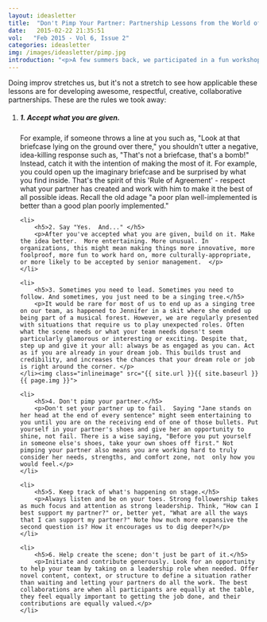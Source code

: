 ```yaml
---
layout: ideasletter
title:  "Don't Pimp Your Partner: Partnership Lessons from the World of Improv"
date:   2015-02-22 21:35:51
vol:   "Feb 2015 - Vol 6, Issue 2"
categories: ideasletter
img: /images/ideasletter/pimp.jpg
introduction: "<p>A few summers back, we participated in a fun workshop with Jennifer Spear, a 'recovering corporate executive' and graduate of the Improv Program at Second City. We whet our chops at various theater games while Jennifer taught us the basics of improvisational acting. This experience inspired a set of rules that kicks off Chapter 7: Value the Positive, and Build on It in our new book, Leadership is Half the Story. These rules help us be the kind of collaborative partner anyone would want to work with.</p><p>In a week and a half, we get back together with Jennifer to create a one-of-a-kind book launch, hosted by CSTD (the Canadian Society of Training & Development). Come join in! The event includes a copy of the book, book-themed interactive improv games, food, drink and merriment. Also, visit our new website and facebook events page, like and share them both, and send us any feedback/suggestions.</p><p>Thank you all very much for your support and ongoing interest in followership, leadership and collaboration. Hope to see you soon at one of the events!</p><p>Warmly,</p><p>Samantha and Marc Hurwitz</p><br><p><i>Leadership Is Half The Story</i> available Mar 3</p><br><p>Upcoming Events:</p><ul><li>Mar 4 CSTD Improv Book Launch Party 6pm The Office Pub</li><li>Mar 13 HRPA Peel 5:30pm dinner meeting, book & talk</li><li>Mar 25 SCN Toronto 7:30am The National Club</li><li>Mar 27 Words Worth Books Waterloo 4-7pm open house </li><li>Apr 10 Adler TO 5pm What's Important For Coaches</li><li>April 13 Rotman 5pm Leadership Experts Speaker Series</li><li>April 23  CSTD London breakfast workshop at Spencer Ivey</li></ul>"    
---
```


<p>Doing improv stretches us, but it's not a stretch to see how applicable these lessons are for developing awesome, respectful, creative, collaborative partnerships. These are the rules we took away:</p>

<ol>
	<li>
		<h5>1. Accept what you are given.</h5>
		<p> For example, if someone throws a line at you such as, "Look at that briefcase lying on the ground over there," you shouldn't utter a negative, idea-killing response such as, "That's not a briefcase, that's a bomb!" Instead, catch it with the intention of making the most of it. For example, you could open up the imaginary briefcase and be surprised by what you find inside. That's the spirit of this 'Rule of Agreement' - respect what your partner has created and work with him to make it the best of all possible ideas. Recall the old adage "a poor plan well-implemented is better than a good plan poorly implemented."</p>
	</li>

	<li>
		<h5>2. Say "Yes.  And..." </h5>
		<p>After you've accepted what you are given, build on it. Make the idea better.  More entertaining. More unusual. In organizations, this might mean making things more innovative, more foolproof, more fun to work hard on, more culturally-appropriate, or more likely to be accepted by senior management.  </p>
	</li>

	<li>
		<h5>3. Sometimes you need to lead. Sometimes you need to follow. And sometimes, you just need to be a singing tree.</h5>
		<p>It would be rare for most of us to end up as a singing tree on our team, as happened to Jennifer in a skit where she ended up being part of a musical forest. However, we are regularly presented with situations that require us to play unexpected roles. Often what the scene needs or what your team needs doesn't seem particularly glamorous or interesting or exciting. Despite that, step up and give it your all: always be as engaged as you can. Act as if you are already in your dream job. This builds trust and credibility, and increases the chances that your dream role or job is right around the corner. </p>
	</li><img class="inlineimage" src="{{ site.url }}{{ site.baseurl }}{{ page.img }}">

	<li>
		<h5>4. Don't pimp your partner.</h5>
		<p>Don't set your partner up to fail.  Saying "Jane stands on her head at the end of every sentence" might seem entertaining to you until you are on the receiving end of one of those bullets. Put yourself in your partner's shoes and give her an opportunity to shine, not fail. There is a wise saying, "Before you put yourself in someone else's shoes, take your own shoes off first." Not pimping your partner also means you are working hard to truly consider her needs, strengths, and comfort zone, not  only how you would feel.</p>
	</li>

	<li>
		<h5>5. Keep track of what's happening on stage.</h5>
		<p>Always listen and be on your toes. Strong followership takes as much focus and attention as strong leadership. Think, "How can I best support my partner?" or, better yet, "What are all the ways that I can support my partner?" Note how much more expansive the second question is? How it encourages us to dig deeper?</p>
	</li>

	<li>
		<h5>6. Help create the scene; don't just be part of it.</h5>
		<p>Initiate and contribute generously. Look for an opportunity to help your team by taking on a leadership role when needed. Offer novel content, context, or structure to define a situation rather than waiting and letting your partners do all the work. The best collaborations are when all participants are equally at the table, they feel equally important to getting the job done, and their contributions are equally valued.</p>
	</li>
</ol>